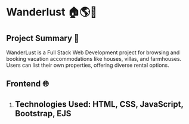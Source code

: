 <h1>Wanderlust 🏠🌎🎉</h1>

<h2>Project Summary 📄</h2>
<p>WanderLust is a Full Stack Web Development project for browsing and booking vacation accommodations like houses, villas, and farmhouses. Users can list their own properties, offering diverse rental options. </p>

<h2>Frontend 🌐</h2>
<ol>
  <li><h2>Technologies Used: <span>HTML, CSS, JavaScript, Bootstrap, EJS</span></h2></li>
</ol>

